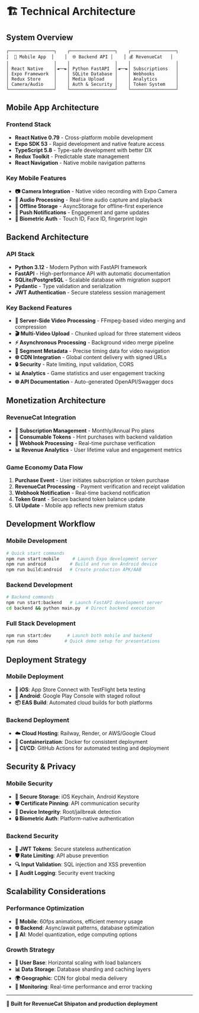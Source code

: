 # 🏗 Technical Architecture

## System Overview

```
┌─────────────────┐    ┌─────────────────┐    ┌─────────────────┐
│  📱 Mobile App  │    │  🌐 Backend API │    │ 💰 RevenueCat   │
│                 │    │                 │    │                 │
│ React Native    │◄──►│ Python FastAPI  │◄──►│ Subscriptions   │
│ Expo Framework  │    │ SQLite Database │    │ Webhooks        │
│ Redux Store     │    │ Media Upload    │    │ Analytics       │
│ Camera/Audio    │    │ Auth & Security │    │ Token System    │
└─────────────────┘    └─────────────────┘    └─────────────────┘
```

## Mobile App Architecture

### Frontend Stack
- **React Native 0.79** - Cross-platform mobile development
- **Expo SDK 53** - Rapid development and native feature access
- **TypeScript 5.8** - Type-safe development with better DX
- **Redux Toolkit** - Predictable state management
- **React Navigation** - Native mobile navigation patterns

### Key Mobile Features
- **📷 Camera Integration** - Native video recording with Expo Camera
- **🎵 Audio Processing** - Real-time audio capture and playback
- **💾 Offline Storage** - AsyncStorage for offline-first experience
- **🔔 Push Notifications** - Engagement and game updates
- **🔐 Biometric Auth** - Touch ID, Face ID, fingerprint login

## Backend Architecture

### API Stack
- **Python 3.12** - Modern Python with FastAPI framework
- **FastAPI** - High-performance API with automatic documentation
- **SQLite/PostgreSQL** - Scalable database with migration support
- **Pydantic** - Type validation and serialization
- **JWT Authentication** - Secure stateless session management

### Key Backend Features
- **📁 Server-Side Video Processing** - FFmpeg-based video merging and compression
- **🎬 Multi-Video Upload** - Chunked upload for three statement videos
- **⚡ Asynchronous Processing** - Background video merge pipeline
- **📐 Segment Metadata** - Precise timing data for video navigation
- **🌐 CDN Integration** - Global content delivery with signed URLs
- **🔒 Security** - Rate limiting, input validation, CORS
- **📊 Analytics** - Game statistics and user engagement tracking
- **🌐 API Documentation** - Auto-generated OpenAPI/Swagger docs

## Monetization Architecture

### RevenueCat Integration
- **💎 Subscription Management** - Monthly/Annual Pro plans
- **🎯 Consumable Tokens** - Hint purchases with backend validation
- **🔄 Webhook Processing** - Real-time purchase verification
- **📊 Revenue Analytics** - User lifetime value and engagement metrics

### Game Economy Data Flow
1. **Purchase Event** - User initiates subscription or token purchase
2. **RevenueCat Processing** - Payment verification and receipt validation
3. **Webhook Notification** - Real-time backend notification
4. **Token Grant** - Secure backend token balance update
5. **UI Update** - Mobile app reflects new premium status

## Development Workflow

### Mobile Development
```bash
# Quick start commands
npm run start:mobile     # Launch Expo development server
npm run android         # Build and run on Android device
npm run build:android   # Create production APK/AAB
```

### Backend Development
```bash
# Backend commands
npm run start:backend   # Launch FastAPI development server
cd backend && python main.py  # Direct backend execution
```

### Full Stack Development
```bash
npm run start:dev      # Launch both mobile and backend
npm run demo          # Quick demo setup for presentations
```

## Deployment Strategy

### Mobile Deployment
- **🍎 iOS**: App Store Connect with TestFlight beta testing
- **🤖 Android**: Google Play Console with staged rollout
- **📦 EAS Build**: Automated cloud builds for both platforms

### Backend Deployment
- **☁️ Cloud Hosting**: Railway, Render, or AWS/Google Cloud
- **🐳 Containerization**: Docker for consistent deployment
- **🔄 CI/CD**: GitHub Actions for automated testing and deployment

## Security & Privacy

### Mobile Security
- **🔐 Secure Storage**: iOS Keychain, Android Keystore
- **🛡️ Certificate Pinning**: API communication security
- **📱 Device Integrity**: Root/jailbreak detection
- **🔒 Biometric Auth**: Platform-native authentication

### Backend Security
- **🔑 JWT Tokens**: Secure stateless authentication
- **🛡️ Rate Limiting**: API abuse prevention
- **🔍 Input Validation**: SQL injection and XSS prevention
- **📝 Audit Logging**: Security event tracking

## Scalability Considerations

### Performance Optimization
- **📱 Mobile**: 60fps animations, efficient memory usage
- **🌐 Backend**: Async/await patterns, database optimization
- **🤖 AI**: Model quantization, edge computing options

### Growth Strategy
- **👥 User Base**: Horizontal scaling with load balancers
- **📊 Data Storage**: Database sharding and caching layers
- **🌍 Geographic**: CDN for global media delivery
- **🔧 Monitoring**: Real-time performance and error tracking

---

**🎯 Built for RevenueCat Shipaton and production deployment**
